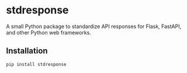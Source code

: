 # stdresponse

A small Python package to standardize API responses for Flask, FastAPI, and other Python web frameworks.

## Installation

```bash
pip install stdresponse